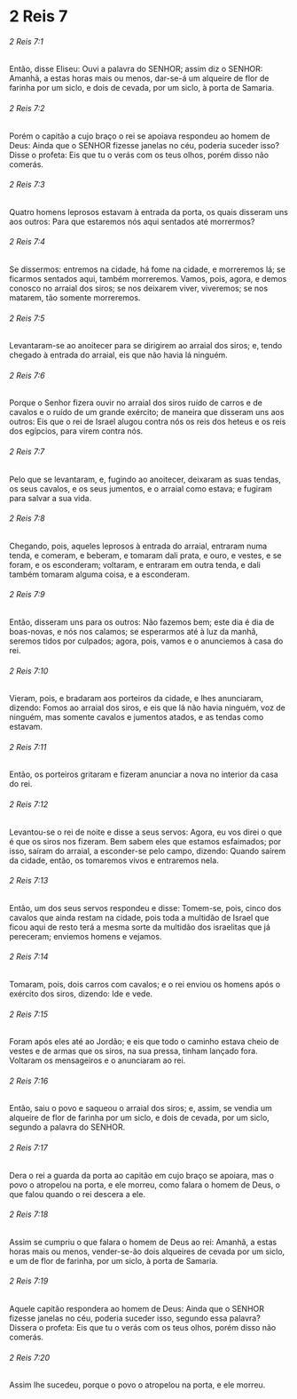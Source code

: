 # 2 Reis 7

###### 2 Reis 7:1

Então, disse Eliseu: Ouvi a palavra do SENHOR; assim diz o SENHOR: Amanhã, a estas horas mais ou menos, dar-se-á um alqueire de flor de farinha por um siclo, e dois de cevada, por um siclo, à porta de Samaria.

###### 2 Reis 7:2

Porém o capitão a cujo braço o rei se apoiava respondeu ao homem de Deus: Ainda que o SENHOR fizesse janelas no céu, poderia suceder isso? Disse o profeta: Eis que tu o verás com os teus olhos, porém disso não comerás.

###### 2 Reis 7:3

Quatro homens leprosos estavam à entrada da porta, os quais disseram uns aos outros: Para que estaremos nós aqui sentados até morrermos?

###### 2 Reis 7:4

Se dissermos: entremos na cidade, há fome na cidade, e morreremos lá; se ficarmos sentados aqui, também morreremos. Vamos, pois, agora, e demos conosco no arraial dos siros; se nos deixarem viver, viveremos; se nos matarem, tão somente morreremos.

###### 2 Reis 7:5

Levantaram-se ao anoitecer para se dirigirem ao arraial dos siros; e, tendo chegado à entrada do arraial, eis que não havia lá ninguém.

###### 2 Reis 7:6

Porque o Senhor fizera ouvir no arraial dos siros ruído de carros e de cavalos e o ruído de um grande exército; de maneira que disseram uns aos outros: Eis que o rei de Israel alugou contra nós os reis dos heteus e os reis dos egípcios, para virem contra nós.

###### 2 Reis 7:7

Pelo que se levantaram, e, fugindo ao anoitecer, deixaram as suas tendas, os seus cavalos, e os seus jumentos, e o arraial como estava; e fugiram para salvar a sua vida.

###### 2 Reis 7:8

Chegando, pois, aqueles leprosos à entrada do arraial, entraram numa tenda, e comeram, e beberam, e tomaram dali prata, e ouro, e vestes, e se foram, e os esconderam; voltaram, e entraram em outra tenda, e dali também tomaram alguma coisa, e a esconderam.

###### 2 Reis 7:9

Então, disseram uns para os outros: Não fazemos bem; este dia é dia de boas-novas, e nós nos calamos; se esperarmos até à luz da manhã, seremos tidos por culpados; agora, pois, vamos e o anunciemos à casa do rei.

###### 2 Reis 7:10

Vieram, pois, e bradaram aos porteiros da cidade, e lhes anunciaram, dizendo: Fomos ao arraial dos siros, e eis que lá não havia ninguém, voz de ninguém, mas somente cavalos e jumentos atados, e as tendas como estavam.

###### 2 Reis 7:11

Então, os porteiros gritaram e fizeram anunciar a nova no interior da casa do rei.

###### 2 Reis 7:12

Levantou-se o rei de noite e disse a seus servos: Agora, eu vos direi o que é que os siros nos fizeram. Bem sabem eles que estamos esfaimados; por isso, saíram do arraial, a esconder-se pelo campo, dizendo: Quando saírem da cidade, então, os tomaremos vivos e entraremos nela.

###### 2 Reis 7:13

Então, um dos seus servos respondeu e disse: Tomem-se, pois, cinco dos cavalos que ainda restam na cidade, pois toda a multidão de Israel que ficou aqui de resto terá a mesma sorte da multidão dos israelitas que já pereceram; enviemos homens e vejamos.

###### 2 Reis 7:14

Tomaram, pois, dois carros com cavalos; e o rei enviou os homens após o exército dos siros, dizendo: Ide e vede.

###### 2 Reis 7:15

Foram após eles até ao Jordão; e eis que todo o caminho estava cheio de vestes e de armas que os siros, na sua pressa, tinham lançado fora. Voltaram os mensageiros e o anunciaram ao rei.

###### 2 Reis 7:16

Então, saiu o povo e saqueou o arraial dos siros; e, assim, se vendia um alqueire de flor de farinha por um siclo, e dois de cevada, por um siclo, segundo a palavra do SENHOR.

###### 2 Reis 7:17

Dera o rei a guarda da porta ao capitão em cujo braço se apoiara, mas o povo o atropelou na porta, e ele morreu, como falara o homem de Deus, o que falou quando o rei descera a ele.

###### 2 Reis 7:18

Assim se cumpriu o que falara o homem de Deus ao rei: Amanhã, a estas horas mais ou menos, vender-se-ão dois alqueires de cevada por um siclo, e um de flor de farinha, por um siclo, à porta de Samaria.

###### 2 Reis 7:19

Aquele capitão respondera ao homem de Deus: Ainda que o SENHOR fizesse janelas no céu, poderia suceder isso, segundo essa palavra? Dissera o profeta: Eis que tu o verás com os teus olhos, porém disso não comerás.

###### 2 Reis 7:20

Assim lhe sucedeu, porque o povo o atropelou na porta, e ele morreu.


